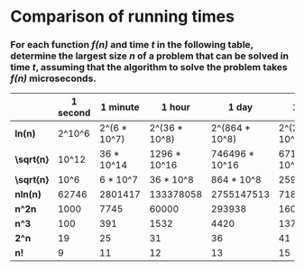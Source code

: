 # Comparison of running times

### For each function _f(n)_ and time _t_ in the following table, determine the largest size _n_ of a problem that can be solved in time _t_, assuming that the algorithm to solve the problem takes _f(n)_ microseconds.


|              | 1 second | 1 minute     | 1 hour        | 1 day          | 1 month          | 1 year            | 1 century               |
|--------------|----------|--------------|---------------|----------------|------------------|-------------------|-------------------------|
| **ln(n)**    | 2^10^6   | 2^(6 * 10^7) | 2^(36 * 10^8) | 2^(864 * 10^8) | 2^(25920 * 10^8) | 2^(315360 * 10^8) | 2^(315556736 * 10^8)    |
| **\sqrt{n}** | 10^12    | 36 * 10^14   | 1296 * 10^16  | 746496 * 10^16 | 6718464 * 10^18  | 994519296 * 10^18 | 995827586973696 * 10^16 |
| **\sqrt{n}** | 10^6     | 6 * 10^7     | 36 * 10^8     | 864 * 10^8     | 2592 * 10^9      | 31536 * 10^9      | 31556736 * 10^8         |
| **nln(n)**   | 62746    | 2801417      | 133378058     | 2755147513     | 71870856404      | 797633893349      | 68654697441062          |
| **n^2n**     | 1000     | 7745         | 60000         | 293938         | 1609968          | 5615692           | 56175382                |
| **n^3**      | 100      | 391          | 1532          | 4420           | 13736            | 31593             | 146677                  |
| **2^n**      | 19       | 25           | 31            | 36             | 41               | 44                | 51                      |
| **n!**       | 9        | 11           | 12	           | 13             | 15               | 16                | 17                      |


